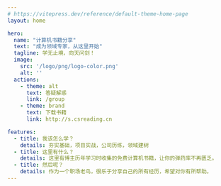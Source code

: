 ```yaml
---
# https://vitepress.dev/reference/default-theme-home-page
layout: home

hero:
  name: "计算机书籍分享"
  text: "成为领域专家，从这里开始"
  tagline: 学无止境，向天问剑！
  image:
    src: '/logo/png/logo-color.png'
    alt: ''
  actions:
    - theme: alt
      text: 答疑解惑
      link: /group
    - theme: brand
      text: 下载书籍
      link: http://s.csreading.cn

features:
  - title: 我该怎么学？
    details: 夯实基础，项目实战，公司历练，领域建树
  - title: 这里有什么？
    details: 这里有博主历年学习时收集的免费计算机书籍，让你的弹药库不再匮乏。
  - title: 然后呢？
    details: 作为一个职场老鸟，很乐于分享自己的所有经历，希望对你有所帮助。
---
```


